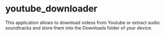 # youtube_downloader

This application allows to download videos from Youtube or extract audio soundtracks and store them into the Downloads folder of your device.
